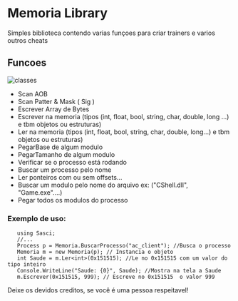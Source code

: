 # Memoria Library
Simples biblioteca contendo varias funçoes para criar trainers e varios outros cheats

## Funcoes
![classes](https://2cheat.net/uploads/monthly_2018_02/image.png.303c64f3a1ecced676e59423d463f37b.png)

* Scan AOB
* Scan Patter & Mask ( Sig )
* Escrever Array de Bytes
* Escrever na memoria (tipos (int, float, bool, string, char, double, long ...) e tbm objetos ou estruturas)
* Ler na memoria (tipos (int, float, bool, string, char, double, long...) e tbm objetos ou estruturas)
* PegarBase de algum modulo
* PegarTamanho de algum modulo
* Verificar se o processo está rodando
* Buscar um processo pelo nome
* Ler ponteiros com ou sem offsets...
* Buscar um modulo pelo nome do arquivo ex: ("CShell.dll", "Game.exe"....)
* Pegar todos os modulos do processo


### Exemplo de uso:
```
   using Sasci;
   //...
   Process p = Memoria.BuscarProcesso("ac_client"); //Busca o processo
   Memoria m = new Memoria(p); // Instancia o objeto
   int Saude = m.Ler<int>(0x151515); //Le no 0x151515 com um valor do tipo inteiro
   Console.WriteLine("Saude: {0}", Saude); //Mostra na tela a Saude
   m.Escrever(0x151515, 999); // Escreve no 0x151515  o valor 999 
```


Deixe os devidos creditos, se você é uma pessoa respeitavel!